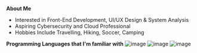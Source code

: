 **About Me**
- Interested in Front-End Development, UI/UX Design & System Analysis
- Aspiring Cybersecurity and Cloud Professional
- Hobbies Include Travelling, Hiking, Soccer, Camping


**Programming Languages that I'm familiar with**
![image](https://github.com/user-attachments/assets/dc1241de-ab3f-455b-9394-b4906645c9ff)
![image](https://github.com/user-attachments/assets/98c4656e-51b4-40ab-a8e3-23709bf3f7d1) ![image](https://github.com/user-attachments/assets/a6d3f4b7-b055-4c30-bfba-ad9da929c7fa)



